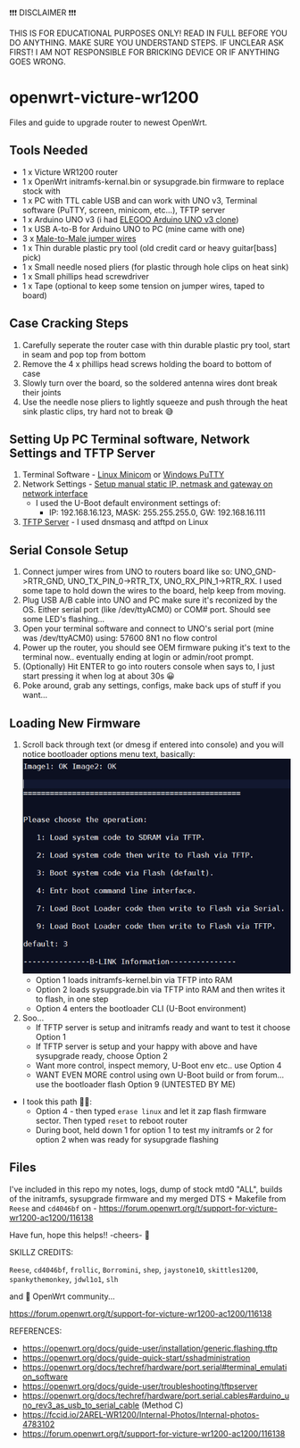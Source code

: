❗❗❗ DISCLAIMER ❗❗❗

THIS IS FOR EDUCATIONAL PURPOSES ONLY! READ IN FULL BEFORE YOU DO ANYTHING.  MAKE SURE YOU UNDERSTAND STEPS. IF UNCLEAR ASK FIRST! I AM NOT RESPONSIBLE FOR BRICKING DEVICE OR IF ANYTHING GOES WRONG.

# openwrt-victure-wr1200
Files and guide to upgrade router to newest OpenWrt.

## Tools Needed
* 1 x Victure WR1200 router
* 1 x OpenWrt initramfs-kernal.bin or sysupgrade.bin firmware to replace stock with
* 1 x PC with TTL cable USB and can work with UNO v3, Terminal software (PuTTY, screen, minicom, etc...), TFTP server
* 1 x Arduino UNO v3 (i had [ELEGOO Arduino UNO v3 clone](https://www.amazon.com/ELEGOO-Controller-ATmega328P-Compatible-Arduino/dp/B0B6VV7MS7/))
* 1 x USB A-to-B for Arduino UNO to PC (mine came with one)
* 3 x [Male-to-Male jumper wires](https://www.amazon.com/California-JOS-Breadboard-Optional-Multicolored/dp/B0BRTJXND9/)
* 1 x Thin durable plastic pry tool (old credit card or heavy guitar[bass] pick)
* 1 x Small needle nosed pliers (for plastic through hole clips on heat sink)
* 1 x Small phillips head screwdriver
* 1 x Tape (optional to keep some tension on jumper wires, taped to board)

## Case Cracking Steps

1. Carefully seperate the router case with thin durable plastic pry tool, start in seam and pop top from bottom
2. Remove the 4 x phillips head screws holding the board to bottom of case
3. Slowly turn over the board, so the soldered antenna wires dont break their joints
4. Use the needle nose pliers to lightly squeeze and push through the heat sink plastic clips, try hard not to break 😅

## Setting Up PC Terminal software, Network Settings and TFTP Server

1. Terminal Software - [Linux Minicom](https://wiki.emacinc.com/wiki/Getting_Started_With_Minicom) or [Windows PuTTY](https://openwrt.org/docs/guide-quick-start/sshadministration#putty)
2. Network Settings - [Setup manual static IP, netmask and gateway on network interface](https://www.industrialshields.com/blog/arduino-industrial-1/how-to-change-the-ip-in-windows-and-linux-242?srsltid=AfmBOoqrQVQL3wka0YKcve9hqgtHmitYUfuwH4xq6jlTj3TnO4OOwu2n)
   - I used the U-Boot default environment settings of:
     + IP: 192.168.16.123, MASK: 255.255.255.0, GW: 192.168.16.111
3. [TFTP Server](https://openwrt.org/docs/guide-user/troubleshooting/tftpserver) - I used dnsmasq and atftpd on Linux

## Serial Console Setup

1. Connect jumper wires from UNO to routers board like so: UNO_GND->RTR_GND, UNO_TX_PIN_0->RTR_TX, UNO_RX_PIN_1->RTR_RX.  I used some tape to hold down the wires to the board, help keep from moving.
2. Plug USB A/B cable into UNO and PC make sure it's reconized by the OS. Either serial port (like /dev/ttyACM0) or COM# port. Should see some LED's flashing...
3. Open your terminal software and connect to UNO's serial port (mine was /dev/ttyACM0) using: 57600 8N1 no flow control
4. Power up the router, you should see OEM firmware puking it's text to the terminal now.. eventually ending at login or admin/root prompt.
5. (Optionally) Hit ENTER to go into routers console when says to, I just start pressing it when log at about 30s 😀
6. Poke around, grab any settings, configs, make back ups of stuff if you want...

## Loading New Firmware

1. Scroll back through text (or dmesg if entered into console) and you will notice bootloader options menu text, basically:![screenshot_router_output](/screenshots/uboot_menu.png)
   - Option 1 loads initramfs-kernel.bin via TFTP into RAM
   - Option 2 loads sysupgrade.bin via TFTP into RAM and then writes it to flash, in one step
   - Option 4 enters the bootloader CLI (U-Boot environment)
2. Soo...
   - If TFTP server is setup and initramfs ready and want to test it choose Option 1
   - If TFTP server is setup and your happy with above and have sysupgrade ready, choose Option 2
   - Want more control, inspect memory, U-Boot env etc.. use Option 4
   - WANT EVEN MORE control using own U-Boot build or from forum... use the bootloader flash Option 9 (UNTESTED BY ME)

* I took this path 🤷‍♂️:
  - Option 4 - then typed `erase linux` and let it zap flash firmware sector. Then typed `reset` to reboot router
  - During boot, held down 1 for option 1 to test my initramfs or 2 for option 2 when was ready for sysupgrade flashing

## Files

I've included in this repo my notes, logs, dump of stock mtd0 "ALL", builds of the initramfs, sysupgrade firmware and my merged DTS + Makefile from `Reese` and `cd4046bf` on - https://forum.openwrt.org/t/support-for-victure-wr1200-ac1200/116138

Have fun, hope this helps!! -cheers- 🍻

SKILLZ CREDITS:

`Reese`, `cd4046bf`, `frollic`, `Borromini`, `shep`, `jaystone10`, `skittles1200`, `spankythemonkey`, `jdwl1o1`, `slh`

and 🥁 OpenWrt community...

https://forum.openwrt.org/t/support-for-victure-wr1200-ac1200/116138

REFERENCES:

- https://openwrt.org/docs/guide-user/installation/generic.flashing.tftp
- https://openwrt.org/docs/guide-quick-start/sshadministration
- https://openwrt.org/docs/techref/hardware/port.serial#terminal_emulation_software
- https://openwrt.org/docs/guide-user/troubleshooting/tftpserver
- https://openwrt.org/docs/techref/hardware/port.serial.cables#arduino_uno_rev3_as_usb_to_serial_cable (Method C)
- https://fccid.io/2AREL-WR1200/Internal-Photos/Internal-photos-4783102
- https://forum.openwrt.org/t/support-for-victure-wr1200-ac1200/116138
